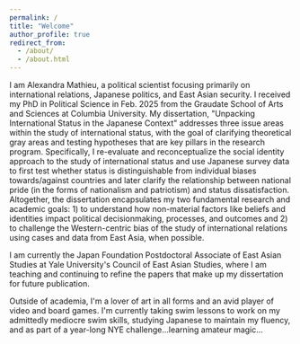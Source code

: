 ```yaml
---
permalink: /
title: "Welcome"
author_profile: true
redirect_from: 
  - /about/
  - /about.html
---
```

I am Alexandra Mathieu, a political scientist focusing primarily on international relations, Japanese politics, and East Asian security. I received my PhD in Political Science in Feb. 2025 from the Graudate School of Arts and Sciences at Columbia University. My dissertation, "Unpacking International Status in the Japanese Context" addresses three issue areas within the study of international status, with the goal of clarifying theoretical gray areas and testing hypotheses that are key pillars in the research program. Specifically, I re-evaluate and reconceptualize the social identity approach to the study of international status and use Japanese survey data to first test whether status is distinguishable from individual biases towards/against countries and later clarify the relationship between national pride (in the forms of nationalism and patriotism) and status dissatisfaction. Altogether, the dissertation encapsulates my two fundamental research and academic goals: 1) to understand how non-material factors like beliefs and identities impact political decisionmaking, processes, and outcomes and 2) to challenge the Western-centric bias of the study of international relations using cases and data from East Asia, when possible. 

I am currently the Japan Foundation Postdoctoral Associate of East Asian Studies at Yale University's Council of East Asian Studies, where I am teaching and continuing to refine the papers that make up my dissertation for future publication. 

Outside of academia, I'm a lover of art in all forms and an avid player of video and board games. I'm currently taking swim lessons to work on my admittedly mediocre swim skills, studying Japanese to maintain my fluency, and as part of a year-long NYE challenge...learning amateur magic...

